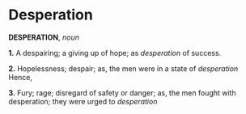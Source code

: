 # Desperation

**DESPERATION**, _noun_

**1.** A despairing; a giving up of hope; as _desperation_ of success.

**2.** Hopelessness; despair; as, the men were in a state of _desperation_ Hence,

**3.** Fury; rage; disregard of safety or danger; as, the men fought with desperation; they were urged to _desperation_